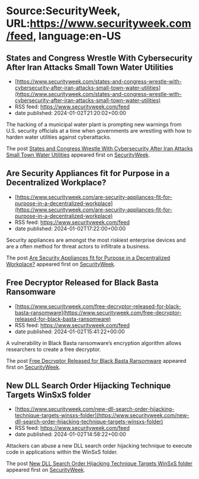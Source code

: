 # Source:SecurityWeek, URL:https://www.securityweek.com/feed, language:en-US

## States and Congress Wrestle With Cybersecurity After Iran Attacks Small Town Water Utilities
 - [https://www.securityweek.com/states-and-congress-wrestle-with-cybersecurity-after-iran-attacks-small-town-water-utilities](https://www.securityweek.com/states-and-congress-wrestle-with-cybersecurity-after-iran-attacks-small-town-water-utilities)
 - RSS feed: https://www.securityweek.com/feed
 - date published: 2024-01-02T21:20:02+00:00

<p>The hacking of a municipal water plant is prompting new warnings from U.S. security officials at a time when governments are wrestling with how to harden water utilities against cyberattacks.</p>
<p>The post <a href="https://www.securityweek.com/states-and-congress-wrestle-with-cybersecurity-after-iran-attacks-small-town-water-utilities/">States and Congress Wrestle With Cybersecurity After Iran Attacks Small Town Water Utilities</a> appeared first on <a href="https://www.securityweek.com">SecurityWeek</a>.</p>

## Are Security Appliances fit for Purpose in a Decentralized Workplace?
 - [https://www.securityweek.com/are-security-appliances-fit-for-purpose-in-a-decentralized-workplace](https://www.securityweek.com/are-security-appliances-fit-for-purpose-in-a-decentralized-workplace)
 - RSS feed: https://www.securityweek.com/feed
 - date published: 2024-01-02T17:22:00+00:00

<p>Security appliances are amongst the most riskiest enterprise devices and are a often method for threat actors to infiltrate a business. </p>
<p>The post <a href="https://www.securityweek.com/are-security-appliances-fit-for-purpose-in-a-decentralized-workplace/">Are Security Appliances fit for Purpose in a Decentralized Workplace?</a> appeared first on <a href="https://www.securityweek.com">SecurityWeek</a>.</p>

## Free Decryptor Released for Black Basta Ransomware
 - [https://www.securityweek.com/free-decryptor-released-for-black-basta-ransomware](https://www.securityweek.com/free-decryptor-released-for-black-basta-ransomware)
 - RSS feed: https://www.securityweek.com/feed
 - date published: 2024-01-02T15:41:22+00:00

<p>A vulnerability in Black Basta ransomware’s encryption algorithm allows researchers to create a free decryptor.</p>
<p>The post <a href="https://www.securityweek.com/free-decryptor-released-for-black-basta-ransomware/">Free Decryptor Released for Black Basta Ransomware</a> appeared first on <a href="https://www.securityweek.com">SecurityWeek</a>.</p>

## New DLL Search Order Hijacking Technique Targets WinSxS folder
 - [https://www.securityweek.com/new-dll-search-order-hijacking-technique-targets-winsxs-folder](https://www.securityweek.com/new-dll-search-order-hijacking-technique-targets-winsxs-folder)
 - RSS feed: https://www.securityweek.com/feed
 - date published: 2024-01-02T14:58:22+00:00

<p>Attackers can abuse a new DLL search order hijacking technique to execute code in applications within the WinSxS folder.</p>
<p>The post <a href="https://www.securityweek.com/new-dll-search-order-hijacking-technique-targets-winsxs-folder/">New DLL Search Order Hijacking Technique Targets WinSxS folder</a> appeared first on <a href="https://www.securityweek.com">SecurityWeek</a>.</p>

